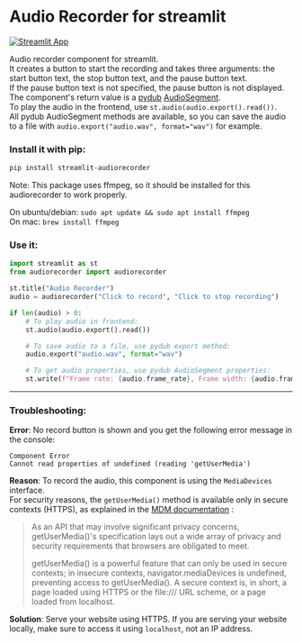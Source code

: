 # Audio Recorder for streamlit
[![Streamlit App](https://static.streamlit.io/badges/streamlit_badge_black_white.svg)](https://theevann-streamlit-audiorecorder-exampleexample-5ds2ug.streamlitapp.com)

Audio recorder component for streamlit.  
It creates a button to start the recording and takes three arguments: the start button text, the stop button text, and the pause button text.  
If the pause button text is not specified, the pause button is not displayed.
The component's return value is a [pydub](https://github.com/jiaaro/pydub/) [AudioSegment](https://github.com/jiaaro/pydub/blob/master/API.markdown#audiosegment).  
To play the audio in the frontend, use `st.audio(audio.export().read())`.  
All pydub AudioSegment methods are available, so you can save the audio to a file with `audio.export("audio.wav", format="wav")` for example.

### Install it with pip:
```bash
pip install streamlit-audiorecorder
```
Note: This package uses ffmpeg, so it should be installed for this audiorecorder to work properly.

On ubuntu/debian: `sudo apt update && sudo apt install ffmpeg`  
On mac: `brew install ffmpeg`

### Use it:
```python
import streamlit as st
from audiorecorder import audiorecorder

st.title("Audio Recorder")
audio = audiorecorder("Click to record", "Click to stop recording")

if len(audio) > 0:
    # To play audio in frontend:
    st.audio(audio.export().read())  

    # To save audio to a file, use pydub export method:
    audio.export("audio.wav", format="wav")

    # To get audio properties, use pydub AudioSegment properties:
    st.write(f"Frame rate: {audio.frame_rate}, Frame width: {audio.frame_width}, Duration: {audio.duration_seconds} seconds")
```

---
### Troubleshooting:

**Error**: No record button is shown and you get the following error message in the console:
 ```
 Component Error
 Cannot read properties of undefined (reading 'getUserMedia')
 ```
**Reason**: To record the audio, this component is using the `MediaDevices` interface.  
For security reasons, the `getUserMedia()` method is available only in secure contexts (HTTPS), as explained in the
[MDM documentation](https://developer.mozilla.org/en-US/docs/Web/API/MediaDevices/getUserMedia) :

> As an API that may involve significant privacy concerns, getUserMedia()'s specification lays out a wide array of privacy and security requirements that browsers are obligated to meet.
> 
> getUserMedia() is a powerful feature that can only be used in secure contexts; in insecure contexts, navigator.mediaDevices is undefined, preventing access to getUserMedia(). A secure context is, in short, a page loaded using HTTPS or the file:/// URL scheme, or a page loaded from localhost.

**Solution**: Serve your website using HTTPS. If you are serving your website locally, make sure to access it using `localhost`, not an IP address.


